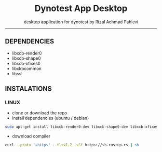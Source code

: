 <center>
    <h1>Dynotest App Desktop</h1>
    <p>desktop application for dynotest by Rizal Achmad Pahlevi</p>
</center>

--------------------------------------------------------------------
## DEPENDENCIES

- libxcb-render0
- libxcb-shape0
- libxcb-xfixes0
- libxkbcommon
- libssl

## INSTALATIONS

### LINUX
- clone or download the repo
- install dependencies (ubuntu / debian)
```bash
sudo apt-get install libxcb-render0-dev libxcb-shape0-dev libxcb-xfixes0-dev libxkbcommon-dev libssl-dev
```
- download compiler
```bash
curl --proto '=https' --tlsv1.2 -sSf https://sh.rustup.rs | sh
```
